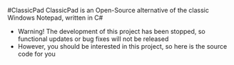 #ClassicPad
ClassicPad is an Open-Source alternative of the classic Windows Notepad, written in C#

- Warning! The development of this project has been stopped, so functional updates or bug fixes will not be released
- However, you should be interested in this project, so here is the source code for you
